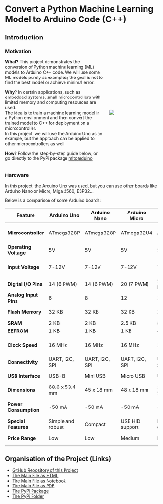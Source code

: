# Convert a Python Machine Learning Model to Arduino Code (C++)
   
## Introduction

### Motivation

<div id="container" style="display: flex; gap: 20px; width: 100%;">
<div id="left_div" style="flex: 2;">
<b>What?</b>
    This project demonstrates the conversion of Python machine learning (ML) models to Arduino C++ code.  
    We will use some ML models purely as examples; the goal is not to find the best model or achieve minimal error.  

**Why?**
    In certain applications, such as embedded systems, small microcontrollers with limited memory and computing resources are used.  
    The idea is to train a machine learning model in a Python environment and then convert the trained model to C++ for deployment on a microcontroller.  
    In this project, we will use the Arduino Uno as an example, but the approach can be applied to other microcontrollers as well.  

**How?**
    Follow the step-by-step guide below, or go directly to the PyPi package [mltoarduino](https://pypi.org/search/?q=mltoarduino)
  </div>
  <div id="right_div" style="flex: 1; width: 50%; display: flex; align-items: center;">
    <img src="https://bouz1.github.io/fils/MLModelToArduinoCpp/illustration2.png" > 
  </div>
</div>

### Hardware

In this project, the Arduino Uno was used, but you can use other boards like Arduino Nano or Micro, Miga 2560, ESP32...  

Below is a comparison of some Arduino boards:  

| Feature              | Arduino Uno   | Arduino Nano   | Arduino Micro  | Arduino Mega 2560 | ESP32               |
|----------------------|---------------|----------------|----------------|-------------------|---------------------|
| **Microcontroller**  | ATmega328P    | ATmega328P     | ATmega32U4     | ATmega2560        | Tensilica Xtensa LX6 |
| **Operating Voltage** | 5V           | 5V             | 5V             | 5V                | 3.3V               |
| **Input Voltage**    | 7-12V         | 7-12V          | 7-12V          | 7-12V             | 5V via USB or 7-12V |
| **Digital I/O Pins** | 14 (6 PWM)    | 14 (6 PWM)     | 20 (7 PWM)     | 54 (15 PWM)       | 34                 |
| **Analog Input Pins**| 6             | 8              | 12             | 16                | 18                 |
| **Flash Memory**     | 32 KB         | 32 KB          | 32 KB          | 256 KB            | Up to 16 MB        |
| **SRAM**             | 2 KB          | 2 KB           | 2.5 KB         | 8 KB              | 520 KB             |
| **EEPROM**           | 1 KB          | 1 KB           | 1 KB           | 4 KB              | None               |
| **Clock Speed**      | 16 MHz        | 16 MHz         | 16 MHz         | 16 MHz            | 240 MHz (dual-core)|
| **Connectivity**     | UART, I2C, SPI| UART, I2C, SPI | UART, I2C, SPI | UART, I2C, SPI    | Wi-Fi, Bluetooth   |
| **USB Interface**    | USB-B         | Mini USB       | Micro USB      | USB-B             | Micro USB          |
| **Dimensions**       | 68.6 x 53.4 mm| 45 x 18 mm     | 48 x 18 mm     | 101.52 x 53.3 mm  | 51 x 25.5 mm       |
| **Power Consumption**| ~50 mA        | ~50 mA         | ~50 mA         | ~70 mA            | Varies (~80-240 mA)|
| **Special Features** | Simple and robust | Compact      | USB HID support| High I/O count    | Wi-Fi and BLE      |
| **Price Range**      | Low           | Low            | Medium         | Medium            | Medium-High        |

## Organisation of the Project (Links)

- [GitHub Repository of this Project](https://github.com/bouz1/ML-Model-To-Arduino-Cpp)  
- [The Main File as HTML](https://bouz1.github.io/fils/MLModelToArduinoCpp/MLModelToArduinoCpp.html)  
- [The Main File as Notebook](https://github.com/bouz1/ML-Model-To-Arduino-Cpp/blob/main/notebooks/MLModelToArduinoCpp.ipynb)  
- [The Main File as PDF](https://bouz1.github.io/fils/MLModelToArduinoCpp/MLModelToArduinoCpp.pdf)  
- [The PyPi Package](https://pypi.org/project/mltoarduino/)  
- [The PyPi Folder](https://github.com/bouz1/PypiContributions/tree/main/mltoarduino)
